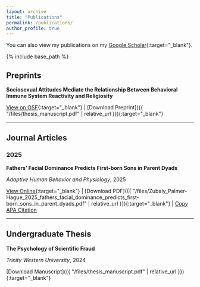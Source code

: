```yaml
---
layout: archive
title: "Publications"
permalink: /publications/
author_profile: true
---
```


You can also view my publications on my [Google Scholar](https://scholar.google.com/citations?user=imQFC1cAAAAJ&hl=en){:target="_blank"}.

{% include base_path %}

## Preprints

**Sociosexual Attitudes Mediate the Relationship Between Behavioral Immune System Reactivity and Religiosity** 

[View on OSF](https://doi.org/10.1007/s40750-024-00254-1){:target="_blank"} | [Download Preprint]({{ "/files/thesis_manuscript.pdf" | relative_url }}){:target="_blank"} 


---
## Journal Articles

### 2025

**Fathers’ Facial Dominance Predicts First-born Sons in Parent Dyads**

*Adaptive Human Behavior and Physiology*, 2025 

[View Online](https://doi.org/10.1007/s40750-024-00254-1){:target="_blank"} | [Download PDF]({{ "/files/Zubaly_Palmer-Hague_2025_fathers_facial_dominance_predicts_first-born_sons_in_parent_dyads.pdf" | relative_url }}){:target="_blank"} | 
<a href="#" onclick="copyCitation('citation1'); return false;">Copy APA Citation</a>  
<span id="citation1" style="display:none;">
Zubaly, B., Palmer-Hague, J. (2025). Fathers’ facial dominance predicts first-born sons in parent dyads. *Adaptive Human Behavior and Physiology, 11*(1), 1. https://doi.org/10.1007/s40750-024-00254-1
</span>


---
## Undergraduate Thesis

**The Psychology of Scientific Fraud** 

*Trinity Western University*, 2024

[Download Manuscript]({{ "/files/thesis_manuscript.pdf" | relative_url }}){:target="_blank"}






<script>
  function copyCitation(id) {
    var citation = document.getElementById(id).textContent;
    navigator.clipboard.writeText(citation).then(function() {
      alert("Citation copied to clipboard.");
    }, function(err) {
      alert("Failed to copy citation.");
    });
  }
</script>